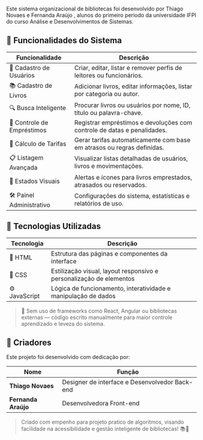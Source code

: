 Este sistema organizacional de bibliotecas foi desenvolvido por Thiago Novaes e Fernanda Araújo , alunos do primeiro periodo da universidade IFPI do curso Análise e Desenvolvimentos de Sistemas.

## 🚀 Funcionalidades do Sistema

| Funcionalidade            | Descrição                                                                 |
|---------------------------|---------------------------------------------------------------------------|
| 👤 Cadastro de Usuários    | Criar, editar, listar e remover perfis de leitores ou funcionários.       |
| 📚 Cadastro de Livros      | Adicionar livros, editar informações, listar por categoria ou autor.      |
| 🔍 Busca Inteligente       | Procurar livros ou usuários por nome, ID, título ou palavra-chave.        |
| 📖 Controle de Empréstimos | Registrar empréstimos e devoluções com controle de datas e penalidades.  |
| 🧮 Cálculo de Tarifas      | Gerar tarifas automaticamente com base em atrasos ou regras definidas.   |
| 📋 Listagem Avançada       | Visualizar listas detalhadas de usuários, livros e movimentações.         |
| 📌 Estados Visuais         | Alertas e ícones para livros emprestados, atrasados ou reservados.        |
| 🛠️ Painel Administrativo   | Configurações do sistema, estatísticas e relatórios de uso.               |


## 🧪 Tecnologias Utilizadas

| Tecnologia | Descrição                                                                 |
|------------|---------------------------------------------------------------------------|
| 🧱 HTML     | Estrutura das páginas e componentes da interface                         |
| 🎨 CSS      | Estilização visual, layout responsivo e personalização de elementos      |
| ⚙️ JavaScript | Lógica de funcionamento, interatividade e manipulação de dados           |

> 🚫 Sem uso de frameworks como React, Angular ou bibliotecas externas — código escrito manualmente para maior controle aprendizado e leveza do sistema.

## 👥 Criadores

Este projeto foi desenvolvido com dedicação por:

| Nome               | Função                              |
|--------------------|--------------------------------------|
| **Thiago Novaes**  | Designer de interface e Desenvolvedor Back-end |
| **Fernanda Araújo**| Desenvolvedora Front-end            |

> Criado com empenho para projeto pratico de algoritmos, visando facilidade na acessibilidade e gestão inteligente de bibliotecas! 📚🚀
